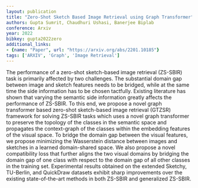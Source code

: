 ```yaml
---
layout: publication
title: "Zero-Shot Sketch Based Image Retrieval using Graph Transformer"
authors: Gupta Sumrit, Chaudhuri Ushasi, Banerjee Biplab
conference: Arxiv
year: 2022
bibkey: gupta2022zero
additional_links:
- {name: "Paper", url: "https://arxiv.org/abs/2201.10185"}
tags: ['ARXIV', 'Graph', 'Image Retrieval']
---
```

The performance of a zero-shot sketch-based image retrieval (ZS-SBIR) task is primarily affected by two challenges. The substantial domain gap between image and sketch features needs to be bridged, while at the same time the side information has to be chosen tactfully. Existing literature has shown that varying the semantic side information greatly affects the performance of ZS-SBIR. To this end, we propose a novel graph transformer based zero-shot sketch-based image retrieval (GTZSR) framework for solving ZS-SBIR tasks which uses a novel graph transformer to preserve the topology of the classes in the semantic space and propagates the context-graph of the classes within the embedding features of the visual space. To bridge the domain gap between the visual features, we propose minimizing the Wasserstein distance between images and sketches in a learned domain-shared space. We also propose a novel compatibility loss that further aligns the two visual domains by bridging the domain gap of one class with respect to the domain gap of all other classes in the training set. Experimental results obtained on the extended Sketchy, TU-Berlin, and QuickDraw datasets exhibit sharp improvements over the existing state-of-the-art methods in both ZS-SBIR and generalized ZS-SBIR.
